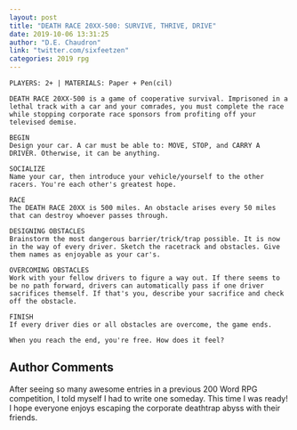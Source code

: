 ```yaml
---
layout: post
title: "DEATH RACE 20XX-500: SURVIVE, THRIVE, DRIVE"
date: 2019-10-06 13:31:25
author: "D.E. Chaudron"
link: "twitter.com/sixfeetzen"
categories: 2019 rpg
---
```


 
```
PLAYERS: 2+ | MATERIALS: Paper + Pen(cil)

DEATH RACE 20XX-500 is a game of cooperative survival. Imprisoned in a lethal track with a car and your comrades, you must complete the race while stopping corporate race sponsors from profiting off your televised demise.

BEGIN
Design your car. A car must be able to: MOVE, STOP, and CARRY A DRIVER. Otherwise, it can be anything.

SOCIALIZE
Name your car, then introduce your vehicle/yourself to the other racers. You're each other's greatest hope.

RACE
The DEATH RACE 20XX is 500 miles. An obstacle arises every 50 miles that can destroy whoever passes through.

DESIGNING OBSTACLES
Brainstorm the most dangerous barrier/trick/trap possible. It is now in the way of every driver. Sketch the racetrack and obstacles. Give them names as enjoyable as your car's.

OVERCOMING OBSTACLES
Work with your fellow drivers to figure a way out. If there seems to be no path forward, drivers can automatically pass if one driver sacrifices themself. If that's you, describe your sacrifice and check off the obstacle. 

FINISH
If every driver dies or all obstacles are overcome, the game ends. 

When you reach the end, you're free. How does it feel?
```
## Author Comments
After seeing so many awesome entries in a previous 200 Word RPG competition, I told myself I had to write one someday. This time I was ready! I hope everyone enjoys escaping the corporate deathtrap abyss with their friends.
